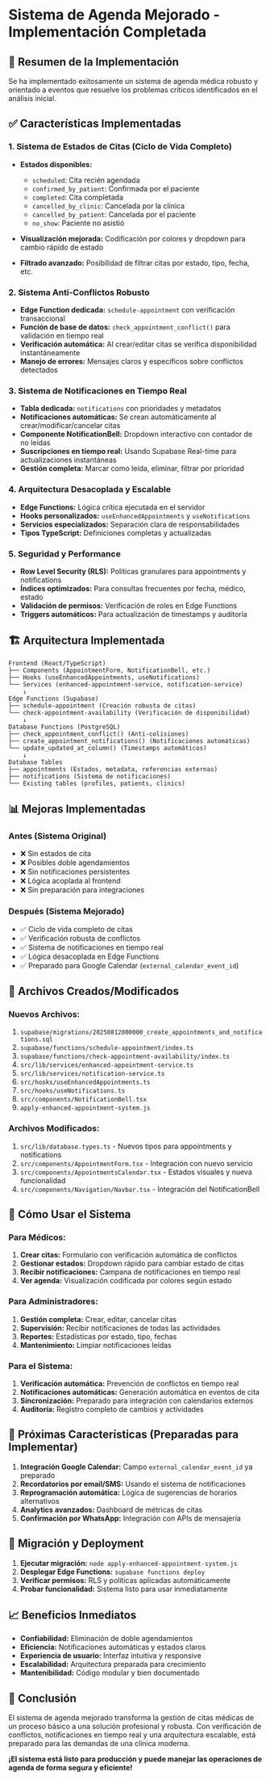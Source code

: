# Sistema de Agenda Mejorado - Implementación Completada

## 🎯 Resumen de la Implementación

Se ha implementado exitosamente un sistema de agenda médica robusto y orientado a eventos que resuelve los problemas críticos identificados en el análisis inicial.

## ✅ Características Implementadas

### 1. **Sistema de Estados de Citas (Ciclo de Vida Completo)**
- **Estados disponibles:**
  - `scheduled`: Cita recién agendada
  - `confirmed_by_patient`: Confirmada por el paciente
  - `completed`: Cita completada
  - `cancelled_by_clinic`: Cancelada por la clínica
  - `cancelled_by_patient`: Cancelada por el paciente
  - `no_show`: Paciente no asistió

- **Visualización mejorada:** Codificación por colores y dropdown para cambio rápido de estado
- **Filtrado avanzado:** Posibilidad de filtrar citas por estado, tipo, fecha, etc.

### 2. **Sistema Anti-Conflictos Robusto**
- **Edge Function dedicada:** `schedule-appointment` con verificación transaccional
- **Función de base de datos:** `check_appointment_conflict()` para validación en tiempo real
- **Verificación automática:** Al crear/editar citas se verifica disponibilidad instantáneamente
- **Manejo de errores:** Mensajes claros y específicos sobre conflictos detectados

### 3. **Sistema de Notificaciones en Tiempo Real**
- **Tabla dedicada:** `notifications` con prioridades y metadatos
- **Notificaciones automáticas:** Se crean automáticamente al crear/modificar/cancelar citas
- **Componente NotificationBell:** Dropdown interactivo con contador de no leídas
- **Suscripciones en tiempo real:** Usando Supabase Real-time para actualizaciones instantáneas
- **Gestión completa:** Marcar como leída, eliminar, filtrar por prioridad

### 4. **Arquitectura Desacoplada y Escalable**
- **Edge Functions:** Lógica crítica ejecutada en el servidor
- **Hooks personalizados:** `useEnhancedAppointments` y `useNotifications`
- **Servicios especializados:** Separación clara de responsabilidades
- **Tipos TypeScript:** Definiciones completas y actualizadas

### 5. **Seguridad y Performance**
- **Row Level Security (RLS):** Políticas granulares para appointments y notifications
- **Índices optimizados:** Para consultas frecuentes por fecha, médico, estado
- **Validación de permisos:** Verificación de roles en Edge Functions
- **Triggers automáticos:** Para actualización de timestamps y auditoría

## 🏗️ Arquitectura Implementada

```
Frontend (React/TypeScript)
├── Components (AppointmentForm, NotificationBell, etc.)
├── Hooks (useEnhancedAppointments, useNotifications)
└── Services (enhanced-appointment-service, notification-service)
    ↓
Edge Functions (Supabase)
├── schedule-appointment (Creación robusta de citas)
└── check-appointment-availability (Verificación de disponibilidad)
    ↓
Database Functions (PostgreSQL)
├── check_appointment_conflict() (Anti-colisiones)
├── create_appointment_notifications() (Notificaciones automáticas)
└── update_updated_at_column() (Timestamps automáticos)
    ↓
Database Tables
├── appointments (Estados, metadata, referencias externas)
├── notifications (Sistema de notificaciones)
└── Existing tables (profiles, patients, clinics)
```

## 📊 Mejoras Implementadas

### **Antes (Sistema Original)**
- ❌ Sin estados de cita
- ❌ Posibles doble agendamientos
- ❌ Sin notificaciones persistentes
- ❌ Lógica acoplada al frontend
- ❌ Sin preparación para integraciones

### **Después (Sistema Mejorado)**
- ✅ Ciclo de vida completo de citas
- ✅ Verificación robusta de conflictos
- ✅ Sistema de notificaciones en tiempo real
- ✅ Lógica desacoplada en Edge Functions
- ✅ Preparado para Google Calendar (`external_calendar_event_id`)

## 🔧 Archivos Creados/Modificados

### **Nuevos Archivos:**
1. `supabase/migrations/20250812000000_create_appointments_and_notifications.sql`
2. `supabase/functions/schedule-appointment/index.ts`
3. `supabase/functions/check-appointment-availability/index.ts`
4. `src/lib/services/enhanced-appointment-service.ts`
5. `src/lib/services/notification-service.ts`
6. `src/hooks/useEnhancedAppointments.ts`
7. `src/hooks/useNotifications.ts`
8. `src/components/NotificationBell.tsx`
9. `apply-enhanced-appointment-system.js`

### **Archivos Modificados:**
1. `src/lib/database.types.ts` - Nuevos tipos para appointments y notifications
2. `src/components/AppointmentForm.tsx` - Integración con nuevo servicio
3. `src/components/AppointmentsCalendar.tsx` - Estados visuales y nueva funcionalidad
4. `src/components/Navigation/Navbar.tsx` - Integración del NotificationBell

## 🚀 Cómo Usar el Sistema

### **Para Médicos:**
1. **Crear citas:** Formulario con verificación automática de conflictos
2. **Gestionar estados:** Dropdown rápido para cambiar estado de citas
3. **Recibir notificaciones:** Campana de notificaciones en tiempo real
4. **Ver agenda:** Visualización codificada por colores según estado

### **Para Administradores:**
1. **Gestión completa:** Crear, editar, cancelar citas
2. **Supervisión:** Recibir notificaciones de todas las actividades
3. **Reportes:** Estadísticas por estado, tipo, fechas
4. **Mantenimiento:** Limpiar notificaciones leídas

### **Para el Sistema:**
1. **Verificación automática:** Prevención de conflictos en tiempo real
2. **Notificaciones automáticas:** Generación automática en eventos de cita
3. **Sincronización:** Preparado para integración con calendarios externos
4. **Auditoría:** Registro completo de cambios y actividades

## 📱 Próximas Características (Preparadas para Implementar)

1. **Integración Google Calendar:** Campo `external_calendar_event_id` ya preparado
2. **Recordatorios por email/SMS:** Usando el sistema de notificaciones
3. **Reprogramación automática:** Lógica de sugerencias de horarios alternativos
4. **Analytics avanzados:** Dashboard de métricas de citas
5. **Confirmación por WhatsApp:** Integración con APIs de mensajería

## 🔄 Migración y Deployment

1. **Ejecutar migración:** `node apply-enhanced-appointment-system.js`
2. **Desplegar Edge Functions:** `supabase functions deploy`
3. **Verificar permisos:** RLS y políticas aplicadas automáticamente
4. **Probar funcionalidad:** Sistema listo para usar inmediatamente

## 📈 Beneficios Inmediatos

- **Confiabilidad:** Eliminación de doble agendamientos
- **Eficiencia:** Notificaciones automáticas y estados claros
- **Experiencia de usuario:** Interfaz intuitiva y responsive
- **Escalabilidad:** Arquitectura preparada para crecimiento
- **Mantenibilidad:** Código modular y bien documentado

## 🎉 Conclusión

El sistema de agenda mejorado transforma la gestión de citas médicas de un proceso básico a una solución profesional y robusta. Con verificación de conflictos, notificaciones en tiempo real y una arquitectura escalable, está preparado para las demandas de una clínica moderna.

**¡El sistema está listo para producción y puede manejar las operaciones de agenda de forma segura y eficiente!**
